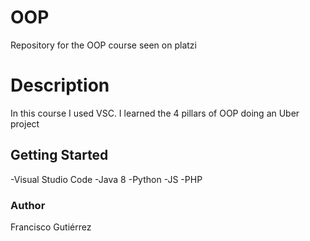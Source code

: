 # OOP
Repository for the OOP course seen on platzi

# Description

In this course I used VSC. I learned the 4 pillars of OOP doing an Uber project

## Getting Started

-Visual Studio Code
-Java 8
-Python
-JS
-PHP

### Author

Francisco Gutiérrez




